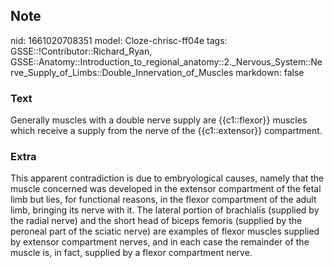 ## Note
nid: 1661020708351
model: Cloze-chrisc-ff04e
tags: GSSE::!Contributor::Richard_Ryan, GSSE::Anatomy::Introduction_to_regional_anatomy::2._Nervous_System::Nerve_Supply_of_Limbs::Double_Innervation_of_Muscles
markdown: false

### Text
<div class="toggle">
  Generally muscles with a double nerve supply are {{c1::flexor}}
  muscles which receive a supply from the nerve of the
  {{c1::extensor}} compartment.
</div>

### Extra
<p id="c5bfe2af-2a46-4888-810e-82cf94999691" class="">This apparent
contradiction is due to embryological causes, namely that the
muscle concerned was developed in the extensor compartment of the
fetal limb but lies, for functional reasons, in the flexor
compartment of the adult limb, bringing its nerve with it. The
lateral portion of brachialis (supplied by the radial nerve) and
the short head of biceps femoris (supplied by the peroneal part of
the sciatic nerve) are examples of flexor muscles supplied by
extensor compartment nerves, and in each case the remainder of the
muscle is, in fact, supplied by a flexor compartment nerve.
